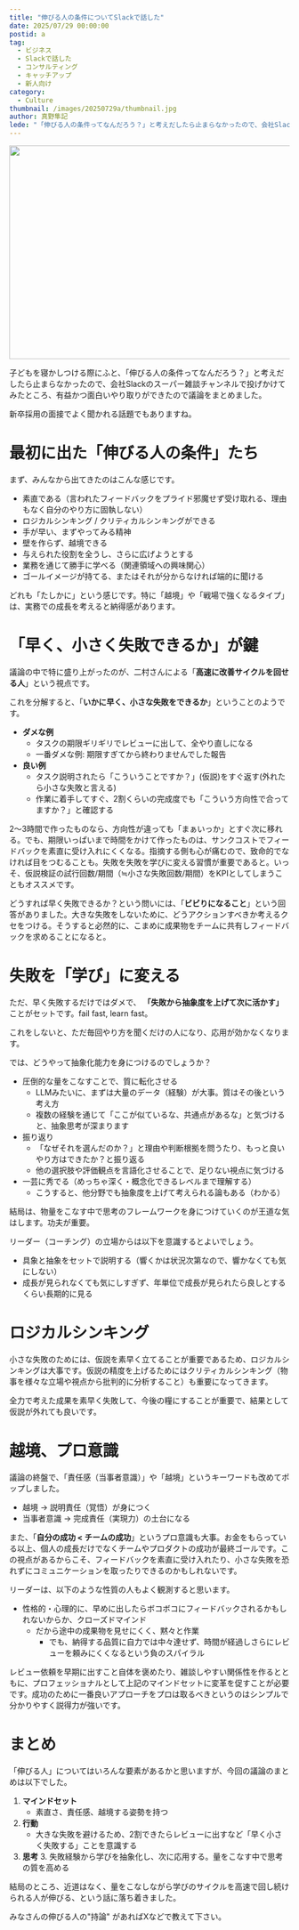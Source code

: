 ```yaml
---
title: "伸びる人の条件についてSlackで話した"
date: 2025/07/29 00:00:00
postid: a
tag:
  - ビジネス
  - Slackで話した
  - コンサルティング
  - キャッチアップ
  - 新人向け
category:
  - Culture
thumbnail: /images/20250729a/thumbnail.jpg
author: 真野隼記
lede: "「伸びる人の条件ってなんだろう？」と考えだしたら止まらなかったので、会社Slackのスーパー雑談チャンネルで投げかけてみたところ、有益かつ面白いやり取りができたので議論をまとめました。"
---
```

<img src="/images/20250729a/unnamed.jpg" alt="" width="507" height="384" loading="lazy">

子どもを寝かしつける際にふと、「伸びる人の条件ってなんだろう？」と考えだしたら止まらなかったので、会社Slackのスーパー雑談チャンネルで投げかけてみたところ、有益かつ面白いやり取りができたので議論をまとめました。

新卒採用の面接でよく聞かれる話題でもありますね。

# 最初に出た「伸びる人の条件」たち

まず、みんなから出てきたのはこんな感じです。

* 素直である（言われたフィードバックをプライド邪魔せず受け取れる、理由もなく自分のやり方に固執しない）
* ロジカルシンキング / クリティカルシンキングができる
* 手が早い、まずやってみる精神
* 壁を作らず、越境できる
* 与えられた役割を全うし、さらに広げようとする
* 業務を通じて勝手に学べる（関連領域への興味関心）
* ゴールイメージが持てる、またはそれが分からなければ端的に聞ける

どれも「たしかに」という感じです。特に「越境」や「戦場で強くなるタイプ」は、実務での成長を考えると納得感があります。

# 「早く、小さく失敗できるか」が鍵

議論の中で特に盛り上がったのが、二村さんによる「**高速に改善サイクルを回せる人**」という視点です。

これを分解すると、「**いかに早く、小さな失敗をできるか**」ということのようです。

* **ダメな例**
    * タスクの期限ギリギリでレビューに出して、全やり直しになる
    * 一番ダメな例: 期限すぎてから終わりませんでした報告
* **良い例**
    * タスク説明されたら「こういうことですか？」(仮説)をすぐ返す(外れたら小さな失敗と言える)
    * 作業に着手してすぐ、2割くらいの完成度でも「こういう方向性で合ってますか？」と確認する

2〜3時間で作ったものなら、方向性が違っても「まぁいっか」とすぐ次に移れる。でも、期限いっぱいまで時間をかけて作ったものは、サンクコストでフィードバックを素直に受け入れにくくなる。指摘する側も心が痛むので、致命的でなければ目をつむることも。失敗を失敗を学びに変える習慣が重要であると。いっそ、仮説検証の試行回数/期間（≒小さな失敗回数/期間）をKPIとしてしまうこともオススメです。

どうすれば早く失敗できるか？という問いには、「**ビビりになること**」という回答がありました。大きな失敗をしないために、どうアクションすべきか考えるクセをつける。そうすると必然的に、こまめに成果物をチームに共有しフィードバックを求めることになると。

# 失敗を「学び」に変える

ただ、早く失敗するだけではダメで、 **「失敗から抽象度を上げて次に活かす」** ことがセットです。fail fast, learn fast。

これをしないと、ただ毎回やり方を聞くだけの人になり、応用が効かなくなります。

では、どうやって抽象化能力を身につけるのでしょうか？

* 圧倒的な量をこなすことで、質に転化させる
    * LLMみたいに、まずは大量のデータ（経験）が大事。質はその後という考え方
    * 複数の経験を通じて「ここが似ているな、共通点があるな」と気づけると、抽象思考が深まります
* 振り返り
    * 「なぜそれを選んだのか？」と理由や判断根拠を問うたり、もっと良いやり方はできたか？と振り返る
    * 他の選択肢や評価観点を言語化させることで、足りない視点に気づける
* 一芸に秀でる（めっちゃ深く・概念化できるレベルまで理解する）
    * こうすると、他分野でも抽象度を上げて考えられる論もある（わかる）

結局は、物量をこなす中で思考のフレームワークを身につけていくのが王道な気はします。功夫が重要。

リーダー（コーチング）の立場からは以下を意識するとよいでしょう。

- 具象と抽象をセットで説明する（響くかは状況次第なので、響かなくても気にしない）
- 成長が見られなくても気にしすぎず、年単位で成長が見られたら良しとするくらい長期的に見る

# ロジカルシンキング

小さな失敗のためには、仮説を素早く立てることが重要であるため、ロジカルシンキングは大事です。仮説の精度を上げるためにはクリティカルシンキング（物事を様々な立場や視点から批判的に分析すること）も重要になってきます。

全力で考えた成果を素早く失敗して、今後の糧にすることが重要で、結果として仮説が外れても良いです。

# 越境、プロ意識

議論の終盤で、「責任感（当事者意識）」や「越境」というキーワードも改めてポップしました。

- 越境 → 説明責任（覚悟）が身につく
- 当事者意識 → 完成責任（実現力）の土台になる

また、「**自分の成功 < チームの成功**」というプロ意識も大事。お金をもらっている以上、個人の成長だけでなくチームやプロダクトの成功が最終ゴールです。この視点があるからこそ、フィードバックを素直に受け入れたり、小さな失敗を恐れずにコミュニケーションを取ったりできるのかもしれないです。

リーダーは、以下のような性質の人もよく観測すると思います。

- 性格的・心理的に、早めに出したらボコボコにフィードバックされるかもしれないからか、クローズドマインド
    - だから途中の成果物を見せにくく、黙々と作業
        - でも、納得する品質に自力では中々達せず、時間が経過しさらにレビューを頼みにくくなるという負のスパイラル

レビュー依頼を早期に出すこと自体を褒めたり、雑談しやすい関係性を作るとともに、プロフェッショナルとして上記のマインドセットに変革を促すことが必要です。成功のために一番良いアプローチをプロは取るべきというのはシンプルで分かりやすく説得力が強いです。

# まとめ

「伸びる人」についてはいろんな要素があるかと思いますが、今回の議論のまとめは以下でした。

1. **マインドセット**
    - 素直さ、責任感、越境する姿勢を持つ
2. **行動**
    - 大きな失敗を避けるため、2割できたらレビューに出すなど「早く小さく失敗する」ことを意識する
3. **思考**
    3. 失敗経験から学びを抽象化し、次に応用する。量をこなす中で思考の質を高める

結局のところ、近道はなく、量をこなしながら学びのサイクルを高速で回し続けられる人が伸びる、という話に落ち着きました。

みなさんの伸びる人の"持論" があればXなどで教えて下さい。

